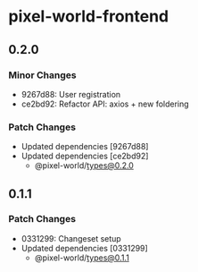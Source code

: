 # pixel-world-frontend

## 0.2.0

### Minor Changes

- 9267d88: User registration
- ce2bd92: Refactor API: axios + new foldering

### Patch Changes

- Updated dependencies [9267d88]
- Updated dependencies [ce2bd92]
  - @pixel-world/types@0.2.0

## 0.1.1

### Patch Changes

- 0331299: Changeset setup
- Updated dependencies [0331299]
  - @pixel-world/types@0.1.1
